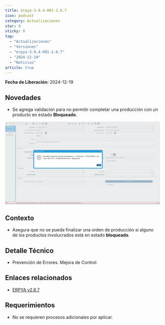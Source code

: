 ```yaml
---
title: erpya-3.9.4-001-2.6.7
icon: podcast
category: Actualizaciones
star: 9
sticky: 9
tag:
  - "Actualizaciones"
  - "Versiones"
  - "erpya-3.9.4-001-2.6.7"
  - "2024-12-19"
  - "Noticias"
article: true
---
```


**Fecha de Liberación:** 2024-12-19

## Novedades

- Se agrega validación para no permitir completar una producción con un producto en estado **Bloqueado**.


![Smart Browser](/assets/img/downloads/updates/resources/adempiere-patch-zk-2.6.7-img1.png)

## Contexto

- Asegura que no se pueda finalizar una orden de producción si alguno de los productos involucrados está en estado **bloqueado**.

## Detalle Técnico

- Prevención de Errores. Mejora de Control.

## Enlaces relacionados

- [ERPYA v2.6.7](https://github.com/erpya/adempiere_patch_zk/releases/tag/2.6.7)

## Requerimientos

- No se requieren procesos adicionales por aplicar.
